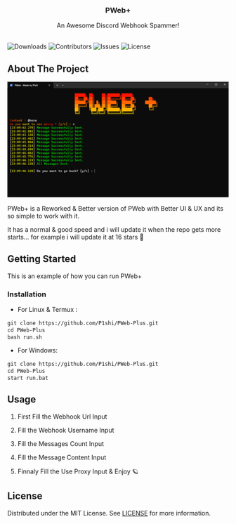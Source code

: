 <br/>
<p align="center">
  <h3 align="center">PWeb+</h3>

  <p align="center">
    An Awesome Discord Webhook Spammer!
    <br/>
    <br/>
  </p>
</p>

![Downloads](https://img.shields.io/github/downloads/P1shi/PWeb-Plus/total) ![Contributors](https://img.shields.io/github/contributors/P1shi/PWeb-Plus?color=dark-green) ![Issues](https://img.shields.io/github/issues/P1shi/PWeb-Plus) ![License](https://img.shields.io/github/license/P1shi/PWeb-Plus) 

## About The Project

![Screen Shot](src/img/img2.png
)

PWeb+ is a Reworked & Better version of PWeb with Better UI & UX and its so simple to work with it.

It has a normal & good speed and i will update it when the repo gets more starts... for example i will update it at 16 stars 🌟

## Getting Started

This is an example of how you can run PWeb+

### Installation

- For Linux & Termux :
```
git clone https://github.com/P1shi/PWeb-Plus.git
cd PWeb-Plus
bash run.sh
```

- For Windows:
```
git clone https://github.com/P1shi/PWeb-Plus.git
cd PWeb-Plus
start run.bat
``````

## Usage

1. First Fill the Webhook Url Input

2. Fill the Webhook Username Input

3. Fill the Messages Count Input

4. Fill the Message Content Input

5. Finnaly Fill the Use Proxy Input & Enjoy 🪐



## License

Distributed under the MIT License. See [LICENSE](https://github.com/P1shi/PWeb-Plus/blob/main/LICENSE.md) for more information.
